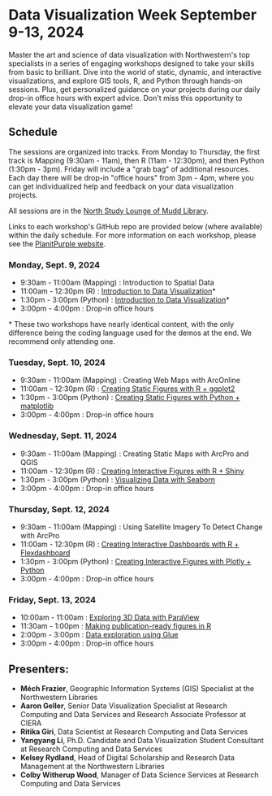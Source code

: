 # Data Visualization Week September 9-13, 2024

Master the art and science of data visualization with Northwestern's top specialists in a series of engaging workshops designed to take your skills from basic to brilliant. Dive into the world of static, dynamic, and interactive visualizations, and explore GIS tools, R, and Python through hands-on sessions. Plus, get personalized guidance on your projects during our daily drop-in office hours with expert advice. Don't miss this opportunity to elevate your data visualization game! 

## Schedule 

The sessions are organized into tracks. From Monday to Thursday, the first track is Mapping (9:30am - 11am), then R (11am - 12:30pm), and then Python (1:30pm - 3pm). Friday will include a "grab bag" of additional resources.  Each day there will be drop-in "office hours" from 3pm - 4pm, where you can get individualized help and feedback on your data visualization projects.

All sessions are in the [North Study Lounge of Mudd Library](https://www.library.northwestern.edu/visit/maps/mudd-library/).

Links to each workshop's GitHub repo are provided below (where available) within the daily schedule.  For more information on each workshop, please see the [PlanitPurple website](https://planitpurple.northwestern.edu/event/618033).

### Monday, Sept. 9, 2024
- 9:30am - 11:00am (Mapping) : Introduction to Spatial Data   
- 11:00am - 12:30pm (R) : [Introduction to Data Visualization](https://github.com/nuitrcs/IntroToDataVis)*
- 1:30pm - 3:00pm (Python) : [Introduction to Data Visualization](https://github.com/nuitrcs/IntroToDataVis)*
- 3:00pm - 4:00pm : Drop-in office hours

\* These two workshops have nearly identical content, with the only difference being the coding language used for the demos at the end.  We recommend only attending one.

### Tuesday, Sept. 10, 2024
- 9:30am - 11:00am (Mapping) : Creating Web Maps with ArcOnline 
- 11:00am - 12:30pm (R) : [Creating Static Figures with R + ggplot2](https://github.com/nuitrcs/IntroToRggplot2)
- 1:30pm - 3:00pm (Python) : [Creating Static Figures with Python + matplotlib](https://github.com/nuitrcs/matplotlib_intro)
- 3:00pm - 4:00pm : Drop-in office hours


### Wednesday, Sept. 11, 2024
- 9:30am - 11:00am (Mapping) :  Creating Static Maps with ArcPro and QGIS
- 11:00am - 12:30pm (R) : [Creating Interactive Figures with R + Shiny](https://github.com/nuitrcs/IntroToRShiny)
- 1:30pm - 3:00pm (Python) : [Visualizing Data with Seaborn](https://github.com/cauliyang/Visualizing-Data-with-Seaborn)
- 3:00pm - 4:00pm : Drop-in office hours

### Thursday, Sept. 12, 2024
- 9:30am - 11:00am (Mapping) :  Using Satellite Imagery To Detect Change with ArcPro
- 11:00am - 12:30pm (R) : [Creating Interactive Dashboards with R + Flexdashboard](https://github.com/nuitrcs/IntroToFlexdashboard)
- 1:30pm - 3:00pm (Python) : [Creating Interactive Figures with Plotly + Python](https://github.com/nuitrcs/IntroToPlotly)
- 3:00pm - 4:00pm : Drop-in office hours

### Friday, Sept. 13, 2024
- 10:00am - 11:00am : [Exploring 3D Data with ParaView](https://github.com/nuitrcs/IntroToParaView)
- 11:30am - 1:00pm : [Making publication-ready figures in R](https://github.com/nuitrcs/R-publication-ready-plots)
- 2:00pm - 3:00pm : [Data exploration using Glue](https://github.com/nuitrcs/IntroToGlue)
- 3:00pm - 4:00pm : Drop-in office hours

## Presenters:
- **Méch Frazier**, Geographic Information Systems (GIS) Specialist at the Northwestern Libraries 
- **Aaron Geller**, Senior Data Visualization Specialist at Research Computing and Data Services and Research Associate Professor at CIERA 
- **Ritika Giri**, Data Scientist at Research Computing and Data Services 
- **Yangyang Li**, Ph.D. Candidate and Data Visualization Student Consultant at Research Computing and Data Services 
- **Kelsey Rydland**, Head of Digital Scholarship and Research Data Management at the Northwestern Libraries 
- **Colby Witherup Wood**, Manager of Data Science Services at Research Computing and Data Services 
